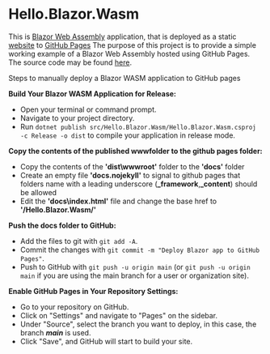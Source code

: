 # Hello.Blazor.Wasm

This is [Blazor Web Assembly](https://learn.microsoft.com/en-us/aspnet/core/blazor/hosting-models?view=aspnetcore-7.0#blazor-webassembly) application, that is deployed as a static [website](https://lou-parslow.github.io/Hello.Blazor.Wasm/) to [GitHub Pages](https://pages.github.com/)
The purpose of this project is to provide a simple working example of a Blazor Web Assembly hosted using GitHub Pages. The source code may be found [here](https://github.com/lou-parslow/Hello.Blazor.Wasm.git).

Steps to manually deploy a Blazor WASM application to GitHub pages

**Build Your Blazor WASM Application for Release:**
   - Open your terminal or command prompt.
   - Navigate to your project directory.
   - Run `dotnet publish src/Hello.Blazor.Wasm/Hello.Blazor.Wasm.csproj -c Release -o dist` to compile your application in release mode.


**Copy the contents of the published wwwfolder to the github pages folder:**
   - Copy the contents of the **'dist\wwwroot'** folder to the **'docs'** folder
   - Create an empty file **'docs\.nojekyll'** to signal to github pages that folders name with a leading underscore (**_framework**,**_content**) should be allowed
   - Edit the **'docs\index.html'** file and change the base href to **'/Hello.Blazor.Wasm/'**


**Push the docs folder to GitHub:**
   - Add the files to git with `git add -A`.
   - Commit the changes with `git commit -m "Deploy Blazor app to GitHub Pages"`.
   - Push to GitHub with `git push -u origin main` (or `git push -u origin main` if you are using the main branch for a user or organization site).


**Enable GitHub Pages in Your Repository Settings:**
   - Go to your repository on GitHub.
   - Click on "Settings" and navigate to "Pages" on the sidebar.
   - Under "Source", select the branch you want to deploy, in this case, the branch ***main*** is used.
   - Click "Save", and GitHub will start to build your site.

